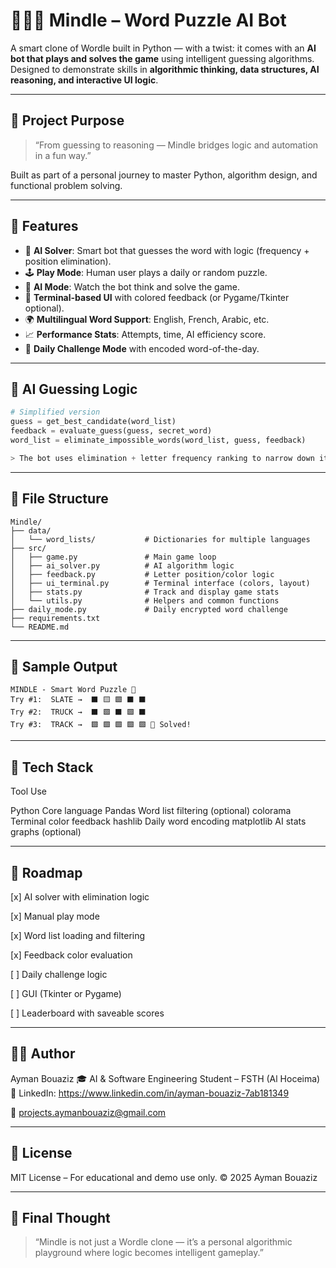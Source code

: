 # 🧑‍💻🧠 Mindle – Word Puzzle AI Bot

A smart clone of Wordle built in Python — with a twist: it comes with an **AI bot that plays and solves the game** using intelligent guessing algorithms.  
Designed to demonstrate skills in **algorithmic thinking, data structures, AI reasoning, and interactive UI logic**.

---

## 🎯 Project Purpose

> “From guessing to reasoning — Mindle bridges logic and automation in a fun way.”

Built as part of a personal journey to master Python, algorithm design, and functional problem solving.

---

## 🚀 Features

- 🧠 **AI Solver**: Smart bot that guesses the word with logic (frequency + position elimination).
- 🕹️ **Play Mode**: Human user plays a daily or random puzzle.
- 🤖 **AI Mode**: Watch the bot think and solve the game.
- 🎨 **Terminal-based UI** with colored feedback (or Pygame/Tkinter optional).
- 🌍 **Multilingual Word Support**: English, French, Arabic, etc.
- 📈 **Performance Stats**: Attempts, time, AI efficiency score.
- 🔐 **Daily Challenge Mode** with encoded word-of-the-day.

---

## 🧠 AI Guessing Logic

```python
# Simplified version
guess = get_best_candidate(word_list)
feedback = evaluate_guess(guess, secret_word)
word_list = eliminate_impossible_words(word_list, guess, feedback)

> The bot uses elimination + letter frequency ranking to narrow down its guesses like a real player
```

---

## 🧩 File Structure
```
Mindle/
├── data/
│   └── word_lists/           # Dictionaries for multiple languages
├── src/
│   ├── game.py               # Main game loop
│   ├── ai_solver.py          # AI algorithm logic
│   ├── feedback.py           # Letter position/color logic
│   ├── ui_terminal.py        # Terminal interface (colors, layout)
│   ├── stats.py              # Track and display game stats
│   └── utils.py              # Helpers and common functions
├── daily_mode.py             # Daily encrypted word challenge
├── requirements.txt
└── README.md
```

---


## 🧪 Sample Output

```
MINDLE - Smart Word Puzzle 🎯
Try #1:  SLATE →  ⬛ 🟨 🟩 ⬛ ⬛
Try #2:  TRUCK →  ⬛ 🟩 ⬛ 🟩 ⬛
Try #3:  TRACK →  🟩 🟩 🟩 🟩 🟩 🎉 Solved!
```


---

## 🔧 Tech Stack

Tool	Use

Python	Core language
Pandas	Word list filtering (optional)
colorama	Terminal color feedback
hashlib	Daily word encoding
matplotlib	AI stats graphs (optional)



---

## 🏁 Roadmap

[x] AI solver with elimination logic

[x] Manual play mode

[x] Word list loading and filtering

[x] Feedback color evaluation

[ ] Daily challenge logic

[ ] GUI (Tkinter or Pygame)

[ ] Leaderboard with saveable scores



---

## 👨‍💻 Author

Ayman Bouaziz
🎓 AI & Software Engineering Student – FSTH (Al Hoceima)
🔗 LinkedIn: https://www.linkedin.com/in/ayman-bouaziz-7ab181349

📧 projects.aymanbouaziz@gmail.com


---

## 📜 License

MIT License – For educational and demo use only.
© 2025 Ayman Bouaziz


---

## 💬 Final Thought

> “Mindle is not just a Wordle clone — it’s a personal algorithmic playground where logic becomes intelligent gameplay.”
